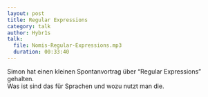 ```yaml
---
layout: post
title: Regular Expressions
category: talk
author: Hybr1s
talk:
  file: Nomis-Regular-Expressions.mp3
  duration: 00:33:40
---
```

Simon hat einen kleinen Spontanvortrag über “Regular Expressions” gehalten.  
Was ist sind das für Sprachen und wozu nutzt man die.  
